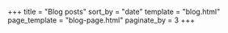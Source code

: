 +++
title = "Blog posts"
sort_by = "date"
template = "blog.html"
page_template = "blog-page.html"
paginate_by = 3
+++